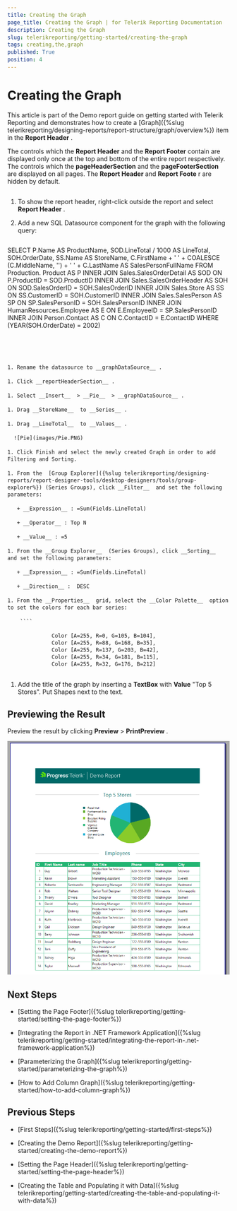 ```yaml
---
title: Creating the Graph
page_title: Creating the Graph | for Telerik Reporting Documentation
description: Creating the Graph
slug: telerikreporting/getting-started/creating-the-graph
tags: creating,the,graph
published: True
position: 4
---
```


# Creating the Graph



This article is part of the Demo report guide on getting started with Telerik Reporting and demonstrates         how to create a [Graph]({%slug telerikreporting/designing-reports/report-structure/graph/overview%}) item in the __Report Header__ .       

The controls which the __Report Header__  and the __Report Footer__  contain are displayed only once at the top and bottom         of the entire report respectively. The controls which the __pageHeaderSection__  and the __pageFooterSection__  are displayed on all pages.         The __Report Header__  and __Report Foote__ r are hidden by default.       

## 

1. To show the report header, right-click outside the report and select __Report Header__ .             

1. Add a new SQL Datasource component for the graph with the following query:             

	
      ````sql

SELECT
P.Name AS ProductName, SOD.LineTotal / 1000 AS LineTotal,
SOH.OrderDate,
SS.Name AS StoreName,
C.FirstName + ' ' + COALESCE (C.MiddleName, '') + ' ' + C.LastName AS SalesPersonFullName
FROM
Production. Product AS P
INNER JOIN Sales.SalesOrderDetail AS SOD ON P.ProductID = SOD.ProductID
INNER JOIN Sales.SalesOrderHeader AS SOH ON SOD.SalesOrderID = SOH.SalesOrderID
INNER JOIN Sales.Store AS SS             ON SS.CustomerID = SOH.CustomerID
INNER JOIN Sales.SalesPerson AS SP       ON SP.SalesPersonID = SOH.SalesPersonID
INNER JOIN HumanResources.Employee AS E  ON E.EmployeeID = SP.SalesPersonID
INNER JOIN Person.Contact AS C           ON C.ContactID = E.ContactID
WHERE     (YEAR(SOH.OrderDate) = 2002)
````




1. Rename the datasource to __graphDataSource__ .             

1. Click __reportHeaderSection__ .             

1. Select __Insert__  > __Pie__  > __graphDataSource__ .             

1. Drag __StoreName__  to __Series__ .             

1. Drag __LineTotal__  to __Values__ .               

  ![Pie](images/Pie.PNG)

1. Click Finish and select the newly created Graph in order to add Filtering and Sorting.             

1. From the  [Group Explorer]({%slug telerikreporting/designing-reports/report-designer-tools/desktop-designers/tools/group-explorer%}) (Series Groups), click __Filter__  and set the following parameters:             

   + __Expression__ : =Sum(Fields.LineTotal)

   + __Operator__ : Top N

   + __Value__ : =5

1. From the __Group Explorer__  (Series Groups), click __Sorting__  and set the following parameters:             

   + __Expression__ : =Sum(Fields.LineTotal)

   + __Direction__ :  DESC

1. From the __Properties__  grid, select the __Color Palette__  option to set the colors for each bar series:             

	````

              Color [A=255, R=0, G=105, B=104],
              Color [A=255, R=88, G=168, B=35],
              Color [A=255, R=137, G=203, B=42],
              Color [A=255, R=34, G=181, B=115],
              Color [A=255, R=32, G=176, B=212]
            
````



1. Add the title of the graph by inserting a __TextBox__  with __Value__  "Top 5 Stores". Put Shapes next to the text.             

## Previewing the Result

Preview the result by clicking __Preview__  > __PrintPreview__ .           

  ![Report With Graph](images/ReportWithGraph.PNG)

## Next Steps

* [Setting the Page Footer]({%slug telerikreporting/getting-started/setting-the-page-footer%})

* [Integrating the Report in .NET Framework Application]({%slug telerikreporting/getting-started/integrating-the-report-in-.net-framework-application%})

* [Parameterizing the Graph]({%slug telerikreporting/getting-started/parameterizing-the-graph%})

* [How to Add Column Graph]({%slug telerikreporting/getting-started/how-to-add-column-graph%})

## Previous Steps

* [First Steps]({%slug telerikreporting/getting-started/first-steps%})

* [Creating the Demo Report]({%slug telerikreporting/getting-started/creating-the-demo-report%})

* [Setting the Page Header]({%slug telerikreporting/getting-started/setting-the-page-header%})

* [Creating the Table and Populating it with Data]({%slug telerikreporting/getting-started/creating-the-table-and-populating-it-with-data%})
